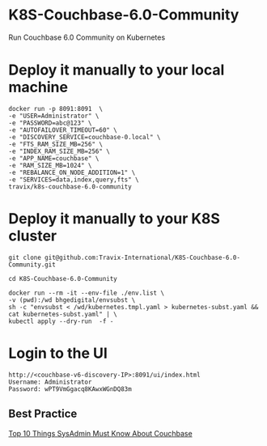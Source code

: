 # K8S-Couchbase-6.0-Community
Run Couchbase 6.0 Community on Kubernetes

# Deploy it manually to your local machine

    docker run -p 8091:8091  \
    -e "USER=Administrator" \
    -e "PASSWORD=abc@123" \
    -e "AUTOFAILOVER_TIMEOUT=60" \
    -e "DISCOVERY_SERVICE=couchbase-0.local" \
    -e "FTS_RAM_SIZE_MB=256" \
    -e "INDEX_RAM_SIZE_MB=256" \
    -e "APP_NAME=couchbase" \
    -e "RAM_SIZE_MB=1024" \
    -e "REBALANCE_ON_NODE_ADDITION=1" \
    -e "SERVICES=data,index,query,fts" \
    travix/k8s-couchbase-6.0-community
# Deploy it manually to your K8S cluster
 
    git clone git@github.com:Travix-International/K8S-Couchbase-6.0-Community.git

    cd K8S-Couchbase-6.0-Community

    docker run --rm -it --env-file ./env.list \
    -v (pwd):/wd bhgedigital/envsubst \
    sh -c "envsubst < /wd/kubernetes.tmpl.yaml > kubernetes-subst.yaml && cat kubernetes-subst.yaml" | \
    kubectl apply --dry-run  -f -
# Login to the UI

    http://<couchbase-v6-discovery-IP>:8091/ui/index.html
    Username: Administrator
    Password: wPT9VmGgacq8KAwxWGnDQ83m

## Best Practice
[Top 10 Things SysAdmin Must Know About Couchbase](https://blog.couchbase.com/top-10-things-ops-sys-admin-must-know-about-couchbase/)